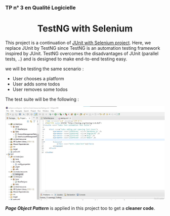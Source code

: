 ### TP n° 3 en Qualité Logicielle
<h1 align=center >
  TestNG with Selenium
</h1>

This project is a continuation of [JUnit with Selenium project](https://github.com/yosra270/JUnit-with-Selenium). Here, we replace JUnit by TestNG since TestNG is an automation testing framework inspired by JUnit. TestNG overcomes the disadvantages of JUnit (parallel tests, ..) and is designed to make end-to-end testing easy.

we will be testing the same scenario :
* User chooses a platform
* User adds some todos
* User removes some todos

The test suite will be the following :
<p align="center" >
  <img src="test-suite.jpg" alt="Agile Development" >
</p>

***Page Object Pattern*** is applied in this project too to get a **cleaner code**.

